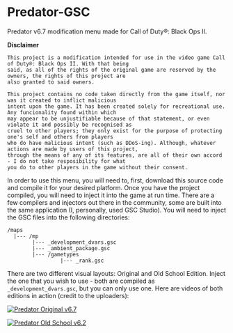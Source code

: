 # Predator-GSC
Predator v6.7 modification menu made for Call of Duty®: Black Ops II.

__Disclaimer__
```
This project is a modification intended for use in the video game Call of Duty®: Black Ops II. With that being
said, as all of the rights of the original game are reserved by the owners, the rights of this project are
also granted to said owners.

This project contains no code taken directly from the game itself, nor was it created to inflict malicious
intent upon the game. It has been created solely for recreational use. Any funcionality found within which
may appear to be unjustifiable because of that statement, or even violate it and possibly be recognised as
cruel to other players; they only exist for the purpose of protecting one's self and others from players
who do have malicious intent (such as DDoS-ing). Although, whatever actions are made by users of this project,
through the means of any of its features, are all of their own accord - I do not take resposibility for what
you do to other players in the game without their consent.
```

In order to use this menu, you will need to, first, download this source code and compile it for your desired platform. Once you have the project compiled, you will need to inject it into the game at run time. There are a few compilers and injectors out there in the community, some are built into the same application (I, personally, used GSC Studio). You will need to inject the GSC files into the following directories:
```
/maps
  |--- /mp
        |--- _development_dvars.gsc
        |--- _ambient_package.gsc
        |--- /gametypes
                 |--- _rank.gsc
```

There are two different visual layouts: Original and Old School Edition. Inject the one that you wish to use - both are compiled as `_development_dvars.gsc`, but you can only use one. Here are videos of both editions in action (credit to the uploaders):

[![Predator Original v6.7](https://i.ytimg.com/vi/zrgAvpEgtsA/maxresdefault.jpg)](https://www.youtube.com/watch?v=zrgAvpEgtsA)

[![Predator Old School v6.2](https://i.ytimg.com/vi/3rBdwo2VSgY/maxresdefault.jpg)](https://www.youtube.com/watch?v=3rBdwo2VSgY)
